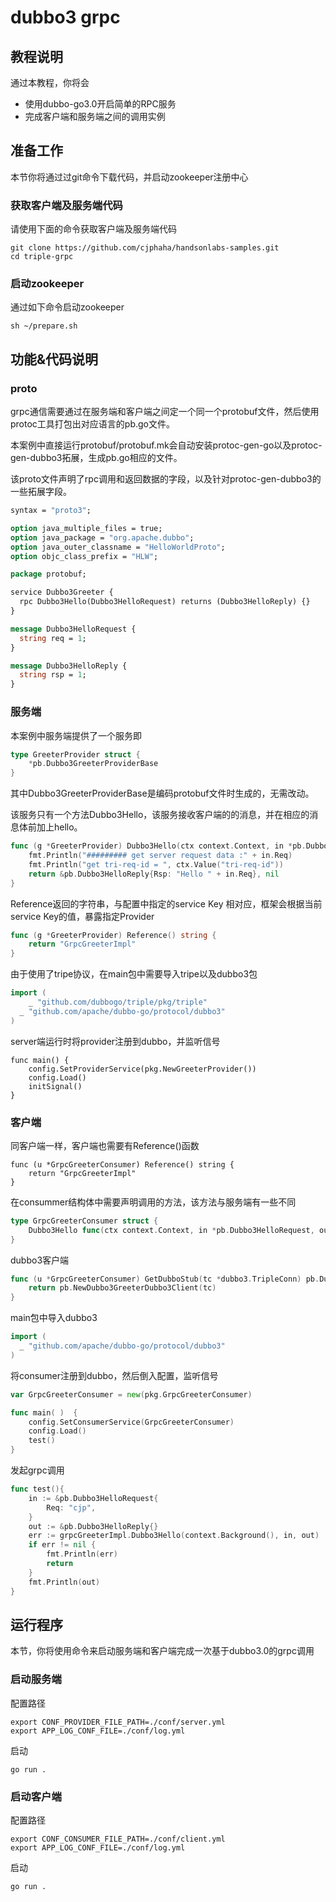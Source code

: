 # dubbo3 grpc

## 教程说明

通过本教程，你将会

* 使用dubbo-go3.0开启简单的RPC服务
* 完成客户端和服务端之间的调用实例

## 准备工作

本节你将通过过git命令下载代码，并启动zookeeper注册中心

### 获取客户端及服务端代码

请使用下面的命令获取客户端及服务端代码

```shell
git clone https://github.com/cjphaha/handsonlabs-samples.git
cd triple-grpc
```

### 启动zookeeper

通过如下命令启动zookeeper

```shell
sh ~/prepare.sh
```

## 功能&代码说明

### proto

grpc通信需要通过在服务端和客户端之间定一个同一个protobuf文件，然后使用protoc工具打包出对应语言的pb.go文件。

本案例中直接运行protobuf/protobuf.mk会自动安装protoc-gen-go以及protoc-gen-dubbo3拓展，生成pb.go相应的文件。

该proto文件声明了rpc调用和返回数据的字段，以及针对protoc-gen-dubbo3的一些拓展字段。

```protobuf
syntax = "proto3";

option java_multiple_files = true;
option java_package = "org.apache.dubbo";
option java_outer_classname = "HelloWorldProto";
option objc_class_prefix = "HLW";

package protobuf;

service Dubbo3Greeter {
  rpc Dubbo3Hello(Dubbo3HelloRequest) returns (Dubbo3HelloReply) {}
}

message Dubbo3HelloRequest {
  string req = 1;
}

message Dubbo3HelloReply {
  string rsp = 1;
}

```

### 服务端

本案例中服务端提供了一个服务即

```go
type GreeterProvider struct {
	*pb.Dubbo3GreeterProviderBase
}
```

其中Dubbo3GreeterProviderBase是编码protobuf文件时生成的，无需改动。



该服务只有一个方法Dubbo3Hello，该服务接收客户端的的消息，并在相应的消息体前加上hello。

```go
func (g *GreeterProvider) Dubbo3Hello(ctx context.Context, in *pb.Dubbo3HelloRequest) (*pb.Dubbo3HelloReply, error) {
	fmt.Println("######### get server request data :" + in.Req)
	fmt.Println("get tri-req-id = ", ctx.Value("tri-req-id"))
	return &pb.Dubbo3HelloReply{Rsp: "Hello " + in.Req}, nil
}
```



Reference返回的字符串，与配置中指定的service Key 相对应，框架会根据当前service Key的值，暴露指定Provider

```go
func (g *GreeterProvider) Reference() string {
	return "GrpcGreeterImpl"
}
```



由于使用了tripe协议，在main包中需要导入tripe以及dubbo3包

```go
import (
	_ "github.com/dubbogo/triple/pkg/triple"
  _ "github.com/apache/dubbo-go/protocol/dubbo3"
)
```



server端运行时将provider注册到dubbo，并监听信号

```shell
func main() {
	config.SetProviderService(pkg.NewGreeterProvider())
	config.Load()
	initSignal()
}
```

### 客户端

同客户端一样，客户端也需要有Reference()函数

```shell
func (u *GrpcGreeterConsumer) Reference() string {
	return "GrpcGreeterImpl"
}
```



在consummer结构体中需要声明调用的方法，该方法与服务端有一些不同

```go
type GrpcGreeterConsumer struct {
	Dubbo3Hello func(ctx context.Context, in *pb.Dubbo3HelloRequest, out *pb.Dubbo3HelloReply) error
}
```



dubbo3客户端

```go
func (u *GrpcGreeterConsumer) GetDubboStub(tc *dubbo3.TripleConn) pb.Dubbo3GreeterClient {
	return pb.NewDubbo3GreeterDubbo3Client(tc)
}
```



main包中导入dubbo3

```go
import (
  _ "github.com/apache/dubbo-go/protocol/dubbo3"
)
```



将consumer注册到dubbo，然后倒入配置，监听信号

```go
var GrpcGreeterConsumer = new(pkg.GrpcGreeterConsumer)

func main( )  {
	config.SetConsumerService(GrpcGreeterConsumer)
	config.Load()
	test()
}
```



发起grpc调用

```go
func test(){
	in := &pb.Dubbo3HelloRequest{
		Req: "cjp",
	}
	out := &pb.Dubbo3HelloReply{}
	err := grpcGreeterImpl.Dubbo3Hello(context.Background(), in, out)
	if err != nil {
		fmt.Println(err)
		return
	}
	fmt.Println(out)
}
```

## 运行程序

本节，你将使用命令来启动服务端和客户端完成一次基于dubbo3.0的grpc调用

### 启动服务端

配置路径

```shell
export CONF_PROVIDER_FILE_PATH=./conf/server.yml
export APP_LOG_CONF_FILE=./conf/log.yml
```

启动

```shell
go run .
```

### 启动客户端

配置路径

```shell
export CONF_CONSUMER_FILE_PATH=./conf/client.yml
export APP_LOG_CONF_FILE=./conf/log.yml
```

启动

```shell
go run .
```

